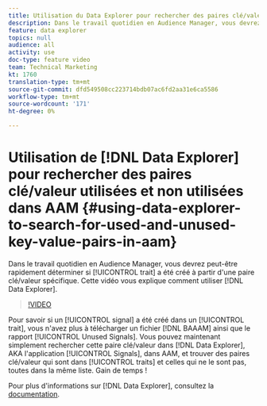 ```yaml
---
title: Utilisation du Data Explorer pour rechercher des paires clé/valeur utilisées et non utilisées dans AAM
description: Dans le travail quotidien en Audience Manager, vous devrez peut-être rapidement déterminer si une caractéristique a été créée à partir d’une paire clé/valeur spécifique. Cette vidéo vous montre comment trouver avec un Data Explorer.
feature: data explorer
topics: null
audience: all
activity: use
doc-type: feature video
team: Technical Marketing
kt: 1760
translation-type: tm+mt
source-git-commit: dfd549508cc223714bdb07ac6fd2aa31e6ca5586
workflow-type: tm+mt
source-wordcount: '171'
ht-degree: 0%

---
```



# Utilisation de [!DNL Data Explorer] pour rechercher des paires clé/valeur utilisées et non utilisées dans AAM {#using-data-explorer-to-search-for-used-and-unused-key-value-pairs-in-aam}

Dans le travail quotidien en Audience Manager, vous devrez peut-être rapidement déterminer si [!UICONTROL trait] a été créé à partir d&#39;une paire clé/valeur spécifique. Cette vidéo vous explique comment utiliser [!DNL Data Explorer].

>[!VIDEO](https://video.tv.adobe.com/v/25148/?quality=12)

Pour savoir si un [!UICONTROL signal] a été créé dans un [!UICONTROL trait], vous n&#39;avez plus à télécharger un fichier [!DNL BAAAM] ainsi que le rapport [!UICONTROL Unused Signals]. Vous pouvez maintenant simplement rechercher cette paire clé/valeur dans [!DNL Data Explorer], AKA l&#39;application [!UICONTROL Signals], dans AAM, et trouver des paires clé/valeur qui sont dans [!UICONTROL traits] et celles qui ne le sont pas, toutes dans la même liste. Gain de temps !

Pour plus d&#39;informations sur [!DNL Data Explorer], consultez la [documentation](https://experiencecloud.adobe.com/resources/help/en_US/aam/data-explorer.html).